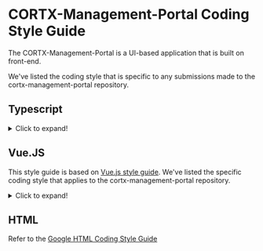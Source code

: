 # CORTX-Management-Portal Coding Style Guide

The CORTX-Management-Portal is a UI-based application that is built on front-end.

We've listed the coding style that is specific to any submissions made to the cortx-management-portal repository.

## Typescript

<details>
<summary>Click to expand!</summary>
<p>

- File-name should be in kebab-case. 

  **Example:** **single-file**.

- Every file should have a Header with Author and other details.
- Components
  - 1 file per logical component (e.g. parser, scanner, emitter, checker).
  - Use PascalCase for type names/Component Name.
  - Use CapitalCASE for enum values.
  - Use camelCase for function names.
  - Use camelCase for property names and local variables.
  - Use whole words in names when possible.
  - Add a Comment for functions which are performing complex logic
  - Variable names should be meaningful
  - Single line code should not have more than 80 chars. If required break line.
- Types
  - Do not export types/functions unless you need to share it across multiple components.
  - Do not introduce new types/values to the global namespace.
  - Within a file, type definitions should come first.
- Use undefined. Do not use null.
- Comments
  - Every function which has complex logic or initiates business logic should have detailed comment
  - Use JSDoc style comments for functions, interfaces, enums, and classes.
- Style
  - Use arrow functions over anonymous function expressions.
  - Only surround arrow function parameters when necessary.
    - Example: Instead of `(x) => x + x`, you can use: 
      - `x => x + x`
      - `(x,y) => x + y`
      - `<T>(x: T, y: T) => x === y`

  - Always surround loop and conditional bodies with curly braces. Statements on the same line are allowed to omit braces.
  - Open curly braces always go on the same line as whatever necessitates them.
  - Parenthesized constructs should have no surrounding whitespace. A single space follows commas, colons, and semicolons in those constructs. 
    
    **Example:**
    
    ```javascript
    for (var i = 0, n = str.length; i < 10; i++) { }
    if (x < 10) { }
    function f(x: number, y: string): void { }
    ```
   
  - Use a single declaration per variable statement. Use `var x = 1; var y = 2; over var x = 1, y = 2;`.
  - `else` goes on a separate line from the closing curly brace.
  - Use 4 spaces per indentation.

  </p>
  </details>

## Vue.JS

This style guide is based on [Vue.js style guide](https://vuejs.org/v2/style-guide/#Single-file-component-filename-casing-strongly-recommended). We've listed the specific coding style that applies to the cortx-management-portal repository.

<details>
<summary>Click to expand!</summary>
<p>

- Components that should only ever have a single active instance should begin with `The` prefix. 
- Child components that are tightly coupled with their parent should include the parent component name as a prefix. In general, we should avoid such instances.
- Component names should always be PascalCase in single-file components and string templates - but kebab-case in DOM templates.
- Elements with multiple attributes should span multiple lines, with one attribute per line.

  ```javascript
  <MyComponent
  foo="a"
  bar="b"
  baz="c"
  />
  ```
- Component templates should only include simple expressions, with more complex expressions refactored into computed properties or methods.
- Complex computed properties should be split into as many simpler properties as possible.
- Use Single Quotes for String.
- Directive shorthands `:` for `v-bind:`, `@` for `v-on:` and `#` for `v-slot` can be used always or never.

</p>
</details>

## HTML

Refer to the [Google HTML Coding Style Guide](https://google.github.io/styleguide/htmlcssguide.html)
